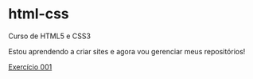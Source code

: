 # html-css
 Curso de HTML5 e CSS3

Estou aprendendo a criar sites e agora vou gerenciar meus repositórios!

<a href="https://danilolimaalves.github.io/html-css/Exercicios/ex001/1index.html">Exercício 001</a>